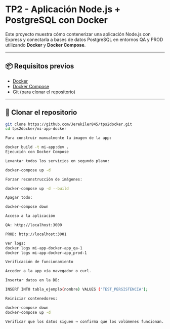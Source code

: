 # TP2 - Aplicación Node.js + PostgreSQL con Docker

Este proyecto muestra cómo contenerizar una aplicación Node.js con Express y conectarla a bases de datos PostgreSQL en entornos QA y PROD utilizando **Docker** y **Docker Compose**.

---

## 📦 Requisitos previos

- [Docker](https://docs.docker.com/get-docker/)  
- [Docker Compose](https://docs.docker.com/compose/install/)  
- Git (para clonar el repositorio)  

---

## 🔧 Clonar el repositorio

```bash
git clone https://github.com/Jerekiler845/tps2docker.git
cd tps2docker/mi-app-docker

Para construir manualmente la imagen de la app:

docker build -t mi-app:dev .
Ejecución con Docker Compose

Levantar todos los servicios en segundo plano:

docker-compose up -d

Forzar reconstrucción de imágenes:

docker-compose up -d --build

Apagar todo:

docker-compose down

Acceso a la aplicación

QA: http://localhost:3000

PROD: http://localhost:3001

Ver logs:
docker logs mi-app-docker-app_qa-1
docker logs mi-app-docker-app_prod-1

Verificación de funcionamiento

Acceder a la app vía navegador o curl.

Insertar datos en la DB:

INSERT INTO tabla_ejemplo(nombre) VALUES ('TEST_PERSISTENCIA');

Reiniciar contenedores:

docker-compose down
docker-compose up -d

Verificar que los datos siguen → confirma que los volúmenes funcionan.